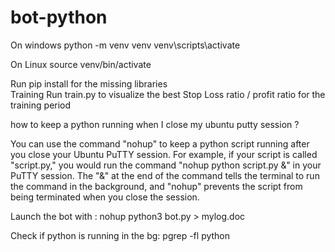 # bot-python
On windows
python -m venv venv
venv\scripts\activate

On Linux
source venv/bin/activate


Run pip install for the missing libraries <br/>
Training 
    Run train.py to visualize the best Stop Loss ratio / profit ratio for the training period<br/>


how to keep a python running when I close my ubuntu putty session ?

You can use the command "nohup" to keep a python script running after you close your Ubuntu PuTTY session. For example, if your script is called "script.py," you would run the command "nohup python script.py &" in your PuTTY session. The "&" at the end of the command tells the terminal to run the command in the background, and "nohup" prevents the script from being terminated when you close the session.

Launch the bot with : 
nohup python3 bot.py > mylog.doc

Check if python is running in the bg:
pgrep -fl python